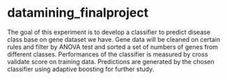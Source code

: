# datamining_finalproject
The goal of this experiment is to develop a classifier to predict disease class base on gene dataset we have. Gene data will be cleaned on certain rules and filter by ANOVA test and sorted a set of numbers of genes from different classes. Performances of the classifier is measured by cross validate score on training data. Predictions are generated by the chosen classifier using adaptive boosting for further study.

